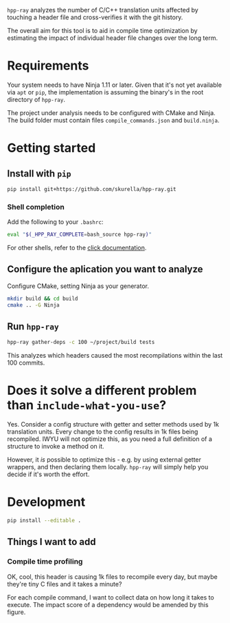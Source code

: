 `hpp-ray` analyzes the number of C/C++ translation units affected by touching a header file and cross-verifies it with the git history.

The overall aim for this tool is to aid in compile time optimization by estimating the impact of individual header file changes over the long term.

# Requirements

Your system needs to have Ninja 1.11 or later.
Given that it's not yet available via `apt` or `pip`, the implementation is assuming the binary's in the root directory of `hpp-ray`.

The project under analysis needs to be configured with CMake and Ninja.
The build folder must contain files `compile_commands.json` and `build.ninja`.

# Getting started

## Install with `pip`

```bash
pip install git+https://github.com/skurella/hpp-ray.git
```

### Shell completion

Add the following to your `.bashrc`:

```bash
eval "$(_HPP_RAY_COMPLETE=bash_source hpp-ray)"
```

For other shells, refer to the [click documentation](https://click.palletsprojects.com/en/8.1.x/shell-completion/).

## Configure the aplication you want to analyze

Configure CMake, setting Ninja as your generator.

```sh
mkdir build && cd build
cmake .. -G Ninja
```

## Run `hpp-ray`

```sh
hpp-ray gather-deps -c 100 ~/project/build tests
```

This analyzes which headers caused the most recompilations within the last 100 commits.

# Does it solve a different problem than `include-what-you-use`?

Yes. Consider a config structure with getter and setter methods used by 1k translation units.
Every change to the config results in 1k files being recompiled.
IWYU will not optimize this, as you need a full definition of a structure to invoke a method on it.

However, it *is* possible to optimize this - e.g. by using external getter wrappers, and then declaring them locally.
`hpp-ray` will simply help you decide if it's worth the effort.

# Development

```sh
pip install --editable .
```

## Things I want to add

### Compile time profiling

OK, cool, this header is causing 1k files to recompile every day, but maybe they're tiny C files and it takes a minute?

For each compile command, I want to collect data on how long it takes to execute.
The impact score of a dependency would be amended by this figure.
